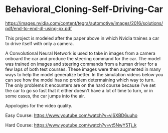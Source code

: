 # Behavioral_Cloning-Self-Driving-Car

https://images.nvidia.com/content/tegra/automotive/images/2016/solutions/pdf/end-to-end-dl-using-px.pdf

This project is modeled after the paper above in which Nvidia traines a car to drive itself with only a camera.

A Convolutional Neural Network is used to take in images from a camera onboard the car and produce the steering command for the car. The model was trained on images and steering commands from a human driver for a few laps of both test courses. These images were then augmented in many ways to help the model generalize better. In the simulation videos below you can see how the model has no problem determaining which way to turn. The only problems it encounters are on the hard course because I've set the car to go so fast that it either doesn't have a lot of time to turn, or in some cases, the car jumps into the air.

Appologies for the video quality.

Easy Course: https://www.youtube.com/watch?v=vjSXBD6uuho

Hard Course: https://www.youtube.com/watch?v=vt5NwY5Tj_k


